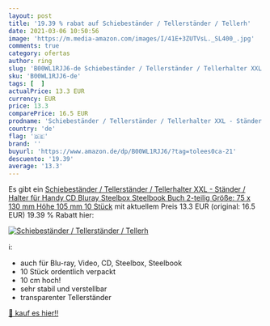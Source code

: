 ```yaml
---
layout: post
title: '19.39 % rabat auf Schiebeständer / Tellerständer / Tellerh'
date: 2021-03-06 10:50:56
image: 'https://m.media-amazon.com/images/I/41E+3ZUTVsL._SL400_.jpg'
comments: true
category: ofertas
author: ring
slug: 'B00WL1RJJ6-de Schiebeständer / Tellerständer / Tellerhalter XXL -...'
sku: 'B00WL1RJJ6-de'
tags: [  ]
actualPrice: 13.3 EUR
currency: EUR
price: 13.3
comparePrice: 16.5 EUR
prodname: 'Schiebeständer / Tellerständer / Tellerhalter XXL - Ständer / Halter für Handy  CD  Bluray  Steelbox  Steelbook  Buch  2-teilig  Größe: 75 x 130 mm  Höhe 105 mm  10 Stück'
country: 'de'
flag: '🇩🇪'
brand: ''
buyurl: 'https://www.amazon.de/dp/B00WL1RJJ6/?tag=tolees0ca-21'
descuento: '19.39'
average: '13.3'
---
```


Es gibt ein [Schiebeständer / Tellerständer / Tellerhalter XXL - Ständer / Halter für Handy  CD  Bluray  Steelbox  Steelbook  Buch  2-teilig  Größe: 75 x 130 mm  Höhe 105 mm  10 Stück](https://www.amazon.de/dp/B00WL1RJJ6/?tag=tolees0ca-21) mit aktuellem Preis 13.3 EUR (original: 16.5 EUR) 19.39 % Rabatt hier:

[![Schiebeständer / Tellerständer / Tellerh](https://m.media-amazon.com/images/I/41E+3ZUTVsL._SL400_.jpg)](https://www.amazon.de/dp/B00WL1RJJ6/?tag=tolees0ca-21)

ℹ️:

- auch für Blu-ray, Video, CD, Steelbox, Steelbook
- 10 Stück ordentlich verpackt
- 10 cm hoch!
- sehr stabil und verstellbar
- transparenter Tellerständer

[🛒 kauf es hier!!](https://www.amazon.de/dp/B00WL1RJJ6/?tag=tolees0ca-21)
